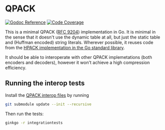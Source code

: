 # QPACK

[![Godoc Reference](https://img.shields.io/badge/godoc-reference-blue.svg?style=flat-square)](https://godoc.org/github.com/marten-seemann/qpack)
[![Code Coverage](https://img.shields.io/codecov/c/github/marten-seemann/qpack/master.svg?style=flat-square)](https://codecov.io/gh/marten-seemann/qpack)

This is a minimal QPACK ([RFC 9204](https://datatracker.ietf.org/doc/html/rfc9204)) implementation in Go. It is minimal in the sense that it doesn't use the dynamic table at all, but just the static table and (Huffman encoded) string literals. Wherever possible, it reuses code from the [HPACK implementation in the Go standard library](https://github.com/golang/net/tree/master/http2/hpack).

It should be able to interoperate with other QPACK implemetations (both encoders and decoders), however it won't achieve a high compression efficiency.

## Running the interop tests

Install the [QPACK interop files](https://github.com/qpackers/qifs/) by running
```bash
git submodule update --init --recursive
```

Then run the tests:
```bash
ginkgo -r integrationtests
```

